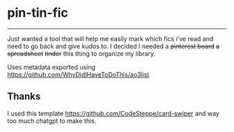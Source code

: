 # pin-tin-fic
---

Just wanted a tool that will help me easily mark which fics i've read and need to go back and give kudos to.
I decided I needed a ~~pinterest board~~ ~~a spreadsheet~~ ~~tinder~~ this thing to organize my library.

Uses metadata exported using https://github.com/WhyDidIHaveToDoThis/ao3list

## Thanks

I used this template https://github.com/CodeSteppe/card-swiper and way too much chatgpt to make this.
